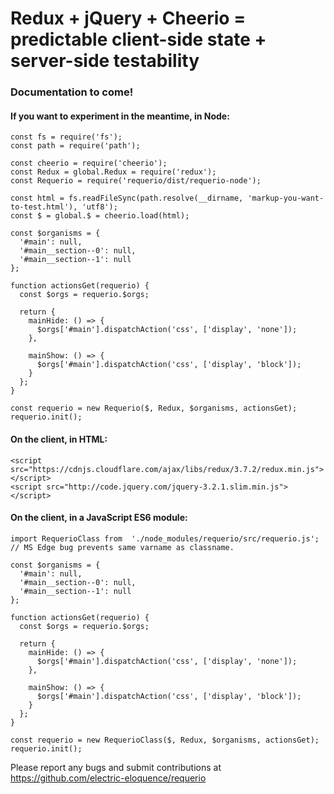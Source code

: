# Redux + jQuery + Cheerio = predictable client-side state + server-side testability

### Documentation to come!

#### If you want to experiment in the meantime, in Node:

```
const fs = require('fs');
const path = require('path');

const cheerio = require('cheerio');
const Redux = global.Redux = require('redux');
const Requerio = require('requerio/dist/requerio-node');

const html = fs.readFileSync(path.resolve(__dirname, 'markup-you-want-to-test.html'), 'utf8');
const $ = global.$ = cheerio.load(html);

const $organisms = {
  '#main': null,
  '#main__section--0': null,
  '#main__section--1': null
};

function actionsGet(requerio) {
  const $orgs = requerio.$orgs;

  return {
    mainHide: () => {
      $orgs['#main'].dispatchAction('css', ['display', 'none']);
    },

    mainShow: () => {
      $orgs['#main'].dispatchAction('css', ['display', 'block']);
    }
  };
}

const requerio = new Requerio($, Redux, $organisms, actionsGet);
requerio.init();
```

#### On the client, in HTML:

```
<script src="https://cdnjs.cloudflare.com/ajax/libs/redux/3.7.2/redux.min.js"></script>
<script src="http://code.jquery.com/jquery-3.2.1.slim.min.js"></script>
```

#### On the client, in a JavaScript ES6 module:

```
import RequerioClass from  './node_modules/requerio/src/requerio.js'; // MS Edge bug prevents same varname as classname.

const $organisms = {
  '#main': null,
  '#main__section--0': null,
  '#main__section--1': null
};

function actionsGet(requerio) {
  const $orgs = requerio.$orgs;

  return {
    mainHide: () => {
      $orgs['#main'].dispatchAction('css', ['display', 'none']);
    },

    mainShow: () => {
      $orgs['#main'].dispatchAction('css', ['display', 'block']);
    }
  };
}

const requerio = new RequerioClass($, Redux, $organisms, actionsGet);
requerio.init();
```

Please report any bugs and submit contributions at 
https://github.com/electric-eloquence/requerio
